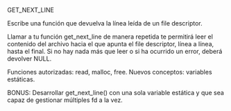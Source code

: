 
GET_NEXT_LINE

Escribe una función que devuelva la línea leída de un file descriptor.

Llamar a tu función get_next_line de manera repetida te permitirá leer el contenido del archivo hacia el que apunta el file descriptor, línea a línea, hasta el final. Si no hay nada más que leer o si ha ocurrido un error, deberá devolver NULL.

Funciones autorizadas: read, malloc, free.
Nuevos conceptos: variables estáticas.

BONUS: 
	Desarrollar get_next_line() con una sola variable estática y que sea capaz de gestionar múltiples fd a la vez.
